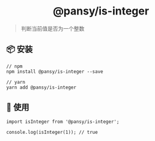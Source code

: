 <h1 align="center">@pansy/is-integer</h1>

> 判断当前值是否为一个整数

## 📦 安装

```
// npm
npm install @pansy/is-integer --save

// yarn
yarn add @pansy/is-integer

```

## 🔨 使用

```
import isInteger from '@pansy/is-integer';

console.log(isInteger(1)); // true
```
